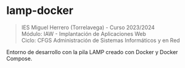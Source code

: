 # lamp-docker

>IES Miguel Herrero (Torrelavega) - Curso 2023/2024   
>Módulo: IAW - Implantación de Aplicaciones Web  
>Ciclo: CFGS Administración de Sistemas Informáticos y en Red  

Entorno de desarrollo con la pila LAMP creado con Docker y Docker Compose.